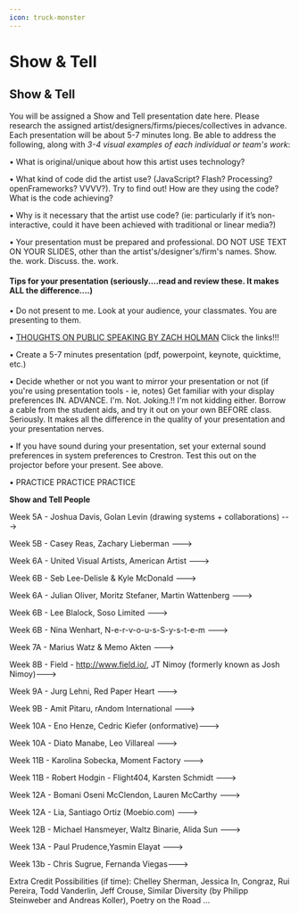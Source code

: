 ```yaml
---
icon: truck-monster
---
```


# Show & Tell

## Show & Tell

You will be assigned a Show and Tell presentation date here. Please research the assigned artist/designers/firms/pieces/collectives in advance. Each presentation will be about 5-7 minutes long. Be able to address the following, along with _3-4 visual examples of each individual or team's work_:

• What is original/unique about how this artist uses technology?

• What kind of code did the artist use? (JavaScript? Flash? Processing? openFrameworks? VVVV?). Try to find out! How are they using the code? What is the code achieving?

• Why is it necessary that the artist use code? (ie: particularly if it’s non-interactive, could it have been achieved with traditional or linear media?)

• Your presentation must be prepared and professional. DO NOT USE TEXT ON YOUR SLIDES, other than the artist's/designer's/firm's names. Show. the. work. Discuss. the. work.

#### Tips for your presentation (seriously....read and review these. It makes ALL the difference....)

• Do not present to me. Look at your audience, your classmates. You are presenting to them.

• [THOUGHTS ON PUBLIC SPEAKING BY ZACH HOLMAN](http://speaking.io/) Click the links!!!

• Create a 5-7 minutes presentation (pdf, powerpoint, keynote, quicktime, etc.)

• Decide whether or not you want to mirror your presentation or not (if you're using presentation tools - ie, notes) Get familiar with your display preferences IN. ADVANCE. I'm. Not. Joking.!! I'm not kidding either. Borrow a cable from the student aids, and try it out on your own BEFORE class. Seriously. It makes all the difference in the quality of your presentation and your presentation nerves.

• If you have sound during your presentation, set your external sound preferences in system preferences to Crestron. Test this out on the projector before your present. See above.

• PRACTICE PRACTICE PRACTICE

**Show and Tell People**

Week 5A - Joshua Davis, Golan Levin (drawing systems + collaborations) --->&#x20;

Week 5B - Casey Reas, Zachary Lieberman --->&#x20;

Week 6A - United Visual Artists, American Artist --->&#x20;

Week 6B - Seb Lee-Delisle & Kyle McDonald --->

Week 6A - Julian Oliver, Moritz Stefaner, Martin Wattenberg --->&#x20;

Week 6B - Lee Blalock, Soso Limited --->&#x20;

Week 6B - Nina Wenhart, N-e-r-v-o-u-s-S-y-s-t-e-m --->&#x20;

Week 7A - Marius Watz & Memo Akten --->&#x20;

Week 8B - Field - http://www.field.io/, JT Nimoy (formerly known as Josh Nimoy)--->

Week 9A - Jurg Lehni, Red Paper Heart --->&#x20;

Week 9B - Amit Pitaru, rAndom International --->&#x20;

Week 10A - Eno Henze, Cedric Kiefer (onformative)--->

Week 10A - Diato Manabe, Leo Villareal --->&#x20;

Week 11B - Karolina Sobecka, Moment Factory --->&#x20;

Week 11B - Robert Hodgin - Flight404, Karsten Schmidt --->&#x20;

Week 12A - Bomani Oseni McClendon, Lauren McCarthy --->&#x20;

Week 12A - Lia, Santiago Ortiz (Moebio.com) --->&#x20;

Week 12B - Michael Hansmeyer, Waltz Binarie, Alida Sun --->&#x20;

Week 13A - Paul Prudence,Yasmin Elayat --->

Week 13b - Chris Sugrue, Fernanda Viegas--->&#x20;

Extra Credit Possibilities (if time): Chelley Sherman, Jessica In, Congraz, Rui Pereira, Todd Vanderlin, Jeff Crouse, Similar Diversity (by Philipp Steinweber and Andreas Koller), Poetry on the Road ...
